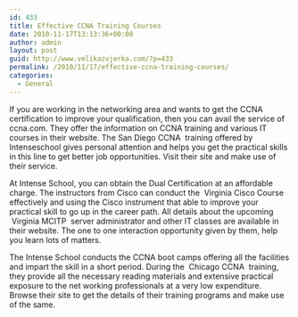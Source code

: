 ```yaml
---
id: 433
title: Effective CCNA Training Courses
date: 2010-11-17T13:13:36+00:00
author: admin
layout: post
guid: http://www.velikazvjerka.com/?p=433
permalink: /2010/11/17/effective-ccna-training-courses/
categories:
  - General
---
```

If you are working in the networking area and wants to get the CCNA certification to improve your qualification, then you can avail the service of ccna.com. They offer the information on CCNA training and various IT courses in their website. The&nbsp;San Diego CCNA&nbsp; training offered by Intenseschool gives personal attention and helps you get the practical skills in this line to get better job opportunities. Visit their site and make use of their service.

At Intense School, you can obtain the Dual Certification at an affordable charge. The instructors from Cisco can conduct the &nbsp;Virginia Cisco Course&nbsp; effectively and using the Cisco instrument that able to improve your practical skill to go up in the career path. All details about the upcoming &nbsp;Virginia MCITP&nbsp; server administrator and other IT classes are available in their website. The one to one interaction opportunity given by them, help you learn lots of matters.

The Intense School conducts the CCNA boot camps offering all the facilities and impart the skill in a short period. During the &nbsp;Chicago CCNA&nbsp; training, they provide all the necessary reading materials and extensive practical exposure to the net working professionals at a very low expenditure. Browse their site to get the details of their training programs and make use of the same.